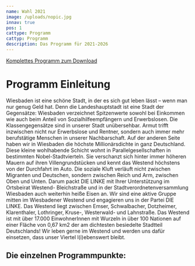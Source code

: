 ```yaml
---
name: Wahl 2021
image: /uploads/nopic.jpg
innav: true
pos: 1
cattype: Programm
cattyp: Programm
description: Das Programm für 2021-2026
---
```


[Komplettes Programm zum Download](/pdf/westend_programm.pdf)

# Programm Einleitung

Wiesbaden ist eine schöne Stadt, in der es sich gut leben lässt – wenn man nur genug
Geld hat. Denn die Landeshauptstadt ist eine Stadt der Gegensätze: Wiesbaden
verzeichnet Spitzenwerte sowohl bei Einkommen wie auch beim Anteil von
Sozialhilfeempfängern und Erwerbslosen. Die Klassengegensätze sind in unserer Stadt
unübersehbar. Armut trifft inzwischen nicht nur Erwerbslose und Rentner, sondern auch
immer mehr berufstätige Menschen in unserer Nachbarschaft. Auf der anderen Seite haben
wir in Wiesbaden die höchste Millionärsdichte in ganz Deutschland. Diese kleine
wohlhabende Schicht wohnt in Parallelgesellschaften in bestimmten Nobel-Stadtvierteln.
Sie verschanzt sich hinter immer höheren Mauern auf ihren Villengrundstücken und kennt
das Westend höchstens von der Durchfahrt im Auto. Die soziale Kluft verläuft nicht
zwischen Migranten und Deutschen, sondern zwischen Reich und Arm, zwischen Oben und
Unten. Darum packt DIE LINKE mit Ihrer Unterstützung im Ortsbeirat Westend-
Bleichstraße und in der Stadtverordnetenversammlung Wiesbaden auch weiterhin heiße
Eisen an. Wir sind eine aktive Gruppe mitten im Wiesbadener Westend und engagieren uns
in der Partei DIE LINKE. Das Westend liegt zwischen Emser, Schwalbacher, Dotzheimer,
Klarenthaler, Lothringer, Kruse-, Westerwald- und Lahnstraße. Das Westend ist mit über
17.000 EinwohnerInnen mit Wurzeln in über 100 Nationen auf einer Fläche von 0,67 km2
der am dichtesten besiedelte Stadtteil Deutschlands! Wir leben gerne im Westend und
werden uns dafür einsetzen, dass unser Viertel l(i)ebenswert bleibt.



## Die einzelnen Programmpunkte:
